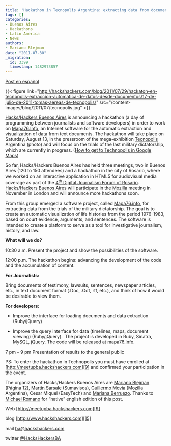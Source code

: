 ```yaml
---
title: 'Hackathon in Tecnopolis Argentina: extracting data from documents'
tags: []
categories:
- Buenos Aires
- Hackathons
- Latin America
- News
authors:
- Mariano Blejman
date: "2011-07-30"
_migration:
  id: 3399
  timestamp: 1482973857
---
```


[Post en español][1]

{{< figure link="http://hackshackers.com/blog/2011/07/29/hackaton-en-tecnopolis-extraccion-automatica-de-datos-desde-documentos/17-de-julio-de-2011-tomas-aereas-de-tecnopolis/" src="/content-images/blog/2011/07/tecnopolis.jpg" >}}

[Hacks/Hackers Buenos Aires][2] is announcing a hackathon (a day of programming between journalists and software developers) in order to work on [Mapa76.Info][3], an Internet software for the automatic extraction and visualization of data from text documents. The hackathon will take place on Saturday, August 13, in the pressroom of the mega-exhibition [Tecnopolis][4] Argentina (photo) and will focus on the trials of the last military dictatorship, which are currently in progress. ([How to get to Technopolis in Google Maps][5])

So far, Hacks/Hackers Buenos Aires has held three meetings, two in Buenos Aires (120 to 150 attendees) and a hackathon in the city of Rosario, where we worked on an interactive application in HTML5 for audiovisual media coverage as part of the [4<sup>th</sup> Digital Journalism Forum of Rosario][6]. [Hacks/Hackers Buenos Aires][2] will participate in the [Mozilla][7] meeting in November in London and will announce more hackathons soon.

From this group emerged a software project, called [Mapa76.info][3], for extracting data from the trials of the military dictatorship. The goal is to create an automatic visualization of life histories from the period 1976-1983, based on court evidence, arguments, and sentences. The software is intended to create a platform to serve as a tool for investigative journalism, history, and law.

**What will we do?**

10:30 a.m. Present the project and show the possibilities of the software.

12:00 p.m. The hackathon begins: advancing the development of the code and the accumulation of content.

**For Journalists:**

Bring documents of testimony, lawsuits, sentences, newspaper articles, etc., in text document format (.Doc, .Odt, rtf, etc.), and think of how it would be desirable to view them.

**For developers:** 

* Improve the interface for loading documents and data extraction (Ruby/jQuery)

* Improve the query interface for data (timelines, maps, document viewing) (Ruby/jQuery).  The project is developed in Ruby, Sinatra, MySQL, jQuery. The code will be released at [mapa76.info][8].

7 pm &#8211; 9 pm Presentation of results to the general public

PS: To enter the hackathon in Technopolis you must have enrolled at [http://meetupba.hackshackers.com][9] and confirmed your participation in the event.

The organizers of Hacks/Hackers Buenos Aires are [Mariano Blejman][10] (Página 12), [Martin Sarsale][11] (Sumavisos), [Guillermo Movia][12] (Mozilla Argentina), Cesar Miquel (EasyTech) and [Mariana Berruezo][13]. Thanks to [Michael Romano][14] for &#8220;native&#8221; english edition of this post.

Web [http://meetupba.hackshackers.com][9]

blog [http://www.hackshackers.com][15]

mail <ba@hackshackers.com>

twitter [@HacksHackersBA][16]

 [1]: http://hackshackers.com/blog/2011/07/29/hackaton-en-tecnopolis-extraccion-automatica-de-datos-desde-documentos/
 [2]: http://meetupba.hackshackers.com
 [3]: http://mapa76.info
 [4]: http://www.tecnopolis.ar
 [5]: http://maps.google.com.ar/maps/ms?msid=208079921409686220118.0004a5e963b563ec8d89e&msa=0&ll=-34.539652,-58.50666&spn=0.057127,0.110035
 [6]: http://hackshackers.com/blog/2011/06/22/retencion-de-datos-en-demo-day-visualizacion-en-html5-en-hackaton/
 [7]: https://donate.mozilla.org/page/signup/festival-save-the-date
 [8]: http://mapa76.info/
 [9]: http://meetupba.hackshackers.com/
 [10]: http://www.twitter.com/blejman
 [11]: http://www.twitter.com/runixo
 [12]: http://www.twitter.com/deimidis
 [13]: http://www.twitter.com/Myberru
 [14]: http://www.twitter.com/focuslessness
 [15]: http://www.hackshackers.com/
 [16]: http://www.twitter.com/HacksHackersBA